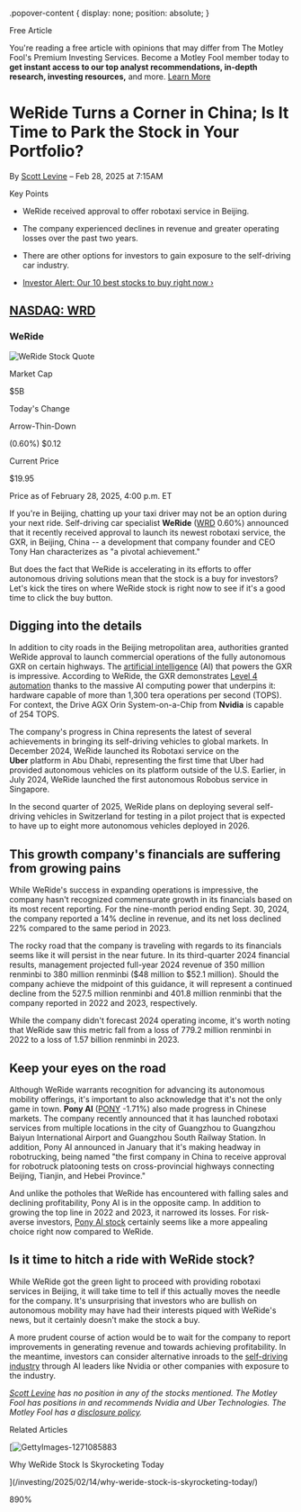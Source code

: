 .popover-content { display: none; position: absolute; }

Free Article[](#)

You're reading a free article with opinions that may differ from The Motley Fool's Premium Investing Services. Become a Motley Fool member today to **get instant access to our top analyst recommendations, in-depth research, investing resources,** and more. [Learn More](https://www.fool.com/mms/mark/op-free-tbox-art)

WeRide Turns a Corner in China; Is It Time to Park the Stock in Your Portfolio?
===============================================================================

By [Scott Levine](/author/2420/) – Feb 28, 2025 at 7:15AM

Key Points

*   WeRide received approval to offer robotaxi service in Beijing.
    
*   The company experienced declines in revenue and greater operating losses over the past two years.
    
*   There are other options for investors to gain exposure to the self-driving car industry.
    
*   [Investor Alert: Our 10 best stocks to buy right now ›](https://www.fool.com/mms/mark/e-sa-nonbbn-kp?aid=10969&source=isaedikp0000035)
    

[NASDAQ: WRD](/quote/nasdaq/wrd/)
---------------------------------

### WeRide

![WeRide Stock Quote](https://g.foolcdn.com/art/companylogos/mark/WRD.png)

Market Cap

$5B

Today's Change

Arrow-Thin-Down

(0.60%) $0.12

Current Price

$19.95

Price as of February 28, 2025, 4:00 p.m. ET

If you're in Beijing, chatting up your taxi driver may not be an option during your next ride. Self-driving car specialist **WeRide** ([WRD](/quote/nasdaq/wrd/) 0.60%) announced that it recently received approval to launch its newest robotaxi service, the GXR, in Beijing, China -- a development that company founder and CEO Tony Han characterizes as "a pivotal achievement."

But does the fact that WeRide is accelerating in its efforts to offer autonomous driving solutions mean that the stock is a buy for investors? Let's kick the tires on where WeRide stock is right now to see if it's a good time to click the buy button.

Digging into the details
------------------------

In addition to city roads in the Beijing metropolitan area, authorities granted WeRide approval to launch commercial operations of the fully autonomous GXR on certain highways. The [artificial intelligence](https://www.fool.com/terms/a/artificial-intelligence/) (AI) that powers the GXR is impressive. According to WeRide, the GXR demonstrates [Level 4 automation](https://www.fool.com/investing/2017/04/11/the-levels-of-self-driving-explained.aspx) thanks to the massive AI computing power that underpins it: hardware capable of more than 1,300 tera operations per second (TOPS). For context, the Drive AGX Orin System-on-a-Chip from **Nvidia** is capable of 254 TOPS.

The company's progress in China represents the latest of several achievements in bringing its self-driving vehicles to global markets. In December 2024, WeRide launched its Robotaxi service on the **Uber** platform in Abu Dhabi, representing the first time that Uber had provided autonomous vehicles on its platform outside of the U.S. Earlier, in July 2024, WeRide launched the first autonomous Robobus service in Singapore.

In the second quarter of 2025, WeRide plans on deploying several self-driving vehicles in Switzerland for testing in a pilot project that is expected to have up to eight more autonomous vehicles deployed in 2026.

This growth company's financials are suffering from growing pains
-----------------------------------------------------------------

While WeRide's success in expanding operations is impressive, the company hasn't recognized commensurate growth in its financials based on its most recent reporting. For the nine-month period ending Sept. 30, 2024, the company reported a 14% decline in revenue, and its net loss declined 22% compared to the same period in 2023.

The rocky road that the company is traveling with regards to its financials seems like it will persist in the near future. In its third-quarter 2024 financial results, management projected full-year 2024 revenue of 350 million renminbi to 380 million renminbi ($48 million to $52.1 million). Should the company achieve the midpoint of this guidance, it will represent a continued decline from the 527.5 million renminbi and 401.8 million renminbi that the company reported in 2022 and 2023, respectively.

While the company didn't forecast 2024 operating income, it's worth noting that WeRide saw this metric fall from a loss of 779.2 million renminbi in 2022 to a loss of 1.57 billion renminbi in 2023.

Keep your eyes on the road
--------------------------

Although WeRide warrants recognition for advancing its autonomous mobility offerings, it's important to also acknowledge that it's not the only game in town. **Pony AI** ([PONY](/quote/nasdaq/pony/) -1.71%) also made progress in Chinese markets. The company recently announced that it has launched robotaxi services from multiple locations in the city of Guangzhou to Guangzhou Baiyun International Airport and Guangzhou South Railway Station. In addition, Pony AI announced in January that it's making headway in robotrucking, being named "the first company in China to receive approval for robotruck platooning tests on cross-provincial highways connecting Beijing, Tianjin, and Hebei Province."

And unlike the potholes that WeRide has encountered with falling sales and declining profitability, Pony AI is in the opposite camp. In addition to growing the top line in 2022 and 2023, it narrowed its losses. For risk-averse investors, [Pony AI stock](https://www.fool.com/investing/how-to-invest/stocks/how-to-invest-in-pony-ai-stock/#toc_profitability) certainly seems like a more appealing choice right now compared to WeRide.

Is it time to hitch a ride with WeRide stock?
---------------------------------------------

While WeRide got the green light to proceed with providing robotaxi services in Beijing, it will take time to tell if this actually moves the needle for the company. It's unsurprising that investors who are bullish on autonomous mobility may have had their interests piqued with WeRide's news, but it certainly doesn't make the stock a buy.

A more prudent course of action would be to wait for the company to report improvements in generating revenue and towards achieving profitability. In the meantime, investors can consider alternative inroads to the [self-driving industry](https://www.fool.com/investing/stock-market/market-sectors/consumer-discretionary/automotive-stocks/self-driving-car-stocks/) through AI leaders like Nvidia or other companies with exposure to the industry. 

_[Scott Levine](https://www.fool.com/author/2420/) has no position in any of the stocks mentioned. The Motley Fool has positions in and recommends Nvidia and Uber Technologies. The Motley Fool has a [disclosure policy](https://www.fool.com/legal/fool-disclosure-policy/)._

Related Articles

[![GettyImages-1271085883](https://g.foolcdn.com/image/?url=https%3A%2F%2Fg.foolcdn.com%2Feditorial%2Fimages%2F807802%2Fgettyimages-1271085883.jpg&op=resize&w=92&h=52)

Why WeRide Stock Is Skyrocketing Today

](/investing/2025/02/14/why-weride-stock-is-skyrocketing-today/)

890%